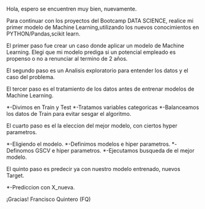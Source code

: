 Hola, espero se encuentren muy bien, nuevamente.

Para continuar con los proyectos del Bootcamp DATA SCIENCE, realice mi primer modelo de Machine Learning,utilizando los nuevos conocimientos en PYTHON/Pandas,scikit learn.

El primer paso fue crear un caso donde aplicar un modelo de Machine Learning. Elegi que mi modelo prediga si un potencial empleado es propenso o no a renunciar al termino de 2 años.

El segundo paso es un Analisis exploratorio para entender los datos y el caso del problema.

El tercer paso es el tratamiento de los datos antes de entrenar modelos de Machine Learning.

*-Divimos en Train y Test
*-Tratamos variables categoricas
*-Balanceamos los datos de Train para evitar sesgar el algoritmo.

El cuarto paso es el la eleccion del mejor modelo, con ciertos hyper parametros.

*-Eligiendo el modelo.
*-Definimos modelos e hiper parametros.
*-Definomos GSCV e hiper parametros.
*-Ejecutamos busqueda de el mejor modelo.



El quinto paso es predecir ya con nuestro modelo entrenado, nuevos Target.

*-Prediccion con X_nueva.

¡Gracias! Francisco Quintero (FQ)
